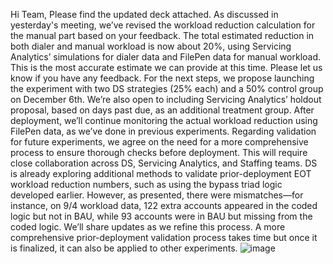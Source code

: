 Hi Team,
Please find the updated deck attached. As discussed in yesterday's meeting, we’ve revised the workload reduction calculation for the manual part based on your feedback. The total estimated reduction in both dialer and manual workload is now about 20%, using Servicing Analytics’ simulations for dialer data and FilePen data for manual workload. This is the most accurate estimate we can provide at this time. Please let us know if you have any feedback.
For the next steps, we propose launching the experiment with two DS strategies (25% each) and a 50% control group on December 6th. We’re also open to including Servicing Analytics’ holdout proposal, based on days past due, as an additional treatment group. After deployment, we’ll continue monitoring the actual workload reduction using FilePen data, as we’ve done in previous experiments.
Regarding validation for future experiments, we agree on the need for a more comprehensive process to ensure thorough checks before deployment. This will require close collaboration across DS, Servicing Analytics, and Staffing teams. DS is already exploring additional methods to validate prior-deployment EOT workload reduction numbers, such as using the bypass triad logic developed earlier. However, as presented, there were mismatches—for instance, on 9/4 workload data, 122 extra accounts appeared in the coded logic but not in BAU, while 93 accounts were in BAU but missing from the coded logic. We’ll share updates as we refine this process. A more comprehensive prior-deployment validation process takes time but once it is finalized, it can also be applied to other experiments.
![image](https://github.com/user-attachments/assets/e841dbb9-c79b-424e-931e-c7cf39ff9549)

